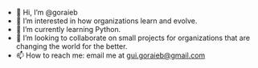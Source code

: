 - 👋 Hi, I’m @goraieb
- 👀 I’m interested in how organizations learn and evolve.
- 🌱 I’m currently learning Python.
- 💞️ I’m looking to collaborate on small projects for organizations that are changing the world for the better.
- 📫 How to reach me: email me at gui.goraieb@gmail.com

<!---
goraieb/goraieb is a ✨ special ✨ repository because its `README.md` (this file) appears on your GitHub profile.
You can click the Preview link to take a look at your changes.
--->
